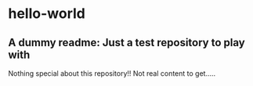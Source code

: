 # hello-world

## A dummy readme: Just a test repository to play with

Nothing special about this repository!! Not real content to get.....
